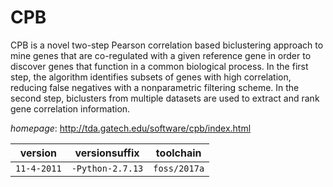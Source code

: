# CPB

CPB is a novel two-step Pearson correlation based biclustering approach to mine genes that are co-regulated with   a given reference gene in order to discover genes that function in a common biological process.   In the first step, the algorithm identifies subsets of genes with high correlation, reducing false negatives   with a nonparametric filtering scheme.   In the second step, biclusters from multiple datasets are used to extract and rank gene correlation information.

*homepage*: <http://tda.gatech.edu/software/cpb/index.html>

version | versionsuffix | toolchain
--------|---------------|----------
``11-4-2011`` | ``-Python-2.7.13`` | ``foss/2017a``
